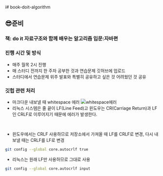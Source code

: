 
i# book-doit-algorithm
## 😎준비
### 책:  do it 자료구조와 함께 배우는 알고리즘 입문:자바편
### 진행 시간 및 방식
- 매주 월목 2시 진행
- 매 스터디 전까지 한 주차 공부한 것과 연습문제  깃허브에 업로드
- 스터디에서 연습문제 위주 발표와 특별히 공유하고 싶은 것 어려웠던 것 공유

### 깃헙 관련 처리
- 마크다운 내보낼 때 whitespace 에러
![whitespace에러](https://s3-us-west-2.amazonaws.com/secure.notion-static.com/c10cc958-aa9b-403b-a22d-e2911ce4e99b/whitespace.png)
 - 리눅스 시스템은 줄 끝이 LF(Line Feed)고 윈도우는 CR(Carriage Return)과 LF인 CRLF로 이루어지기 때문에 에러가 발생한다.

 <br>

 - 윈도우에서는 CRLF 사용하므로 저장소에서 가져올 때 LF를 CRLF로 변경, 다시 내보낼 때는 CRLF를 LF로 변경

 ```bash
 git config --global core.autocrlf true
 ```
 - 리눅스는 원래 LF만 사용하므로 그대로 사용
 ```bash
 git config --global core.autocrlf input
 ```
